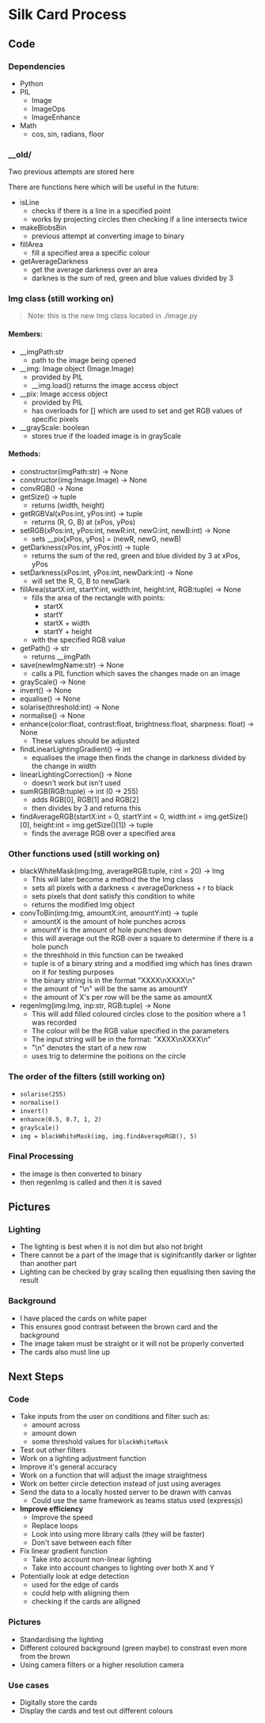 # Silk Card Process
## Code

### Dependencies
- Python
- PIL
  - Image
  - ImageOps
  - ImageEnhance
- Math
  - cos, sin, radians, floor

### __old/
Two previous attempts are stored here

There are functions here which will be useful in the future:
- isLine
  - checks if there is a line in a specified point
   - works by projecting circles then checking if a line intersects twice
- makeBlobsBin
   - previous attempt at converting image to binary
- fillArea
   - fill a specified area a specific colour
- getAverageDarkness
   - get the average darkness over an area
   - darknes is the sum of red, green and blue values divided by 3

### Img class (still working on)
> Note: this is the new Img class located in ./image.py

#### Members:
- __imgPath:str
  - path to the image being opened
- __img: Image object (Image.Image)
  - provided by PIL
  - __img.load() returns the image access object
- __pix: Image access object
  - provided by PIL
  - has overloads for [] which are used to set and get RGB values of specific pixels
- __grayScale: boolean
  - stores true if the loaded image is in grayScale

#### Methods:
- constructor(imgPath:str) -> None
- constructor(img:Image.Image) -> None
- convRGB() -> None
- getSize() -> tuple
  - returns (width, height)
- getRGBVal(xPos:int, yPos:int) -> tuple
  - returns (R, G, B) at (xPos, yPos)
- setRGB(xPos:int, yPos:int, newR:int, newG:int, newB:int) -> None
  - sets __pix[xPos, yPos] = (newR, newG, newB)
- getDarkness(xPos:int, yPos:int) -> tuple
  - returns the sum of the red, green and blue divided by 3 at xPos, yPos
- setDarkness(xPos:int, yPos:int, newDark:int) -> None
  - will set the R, G, B to newDark
- fillArea(startX:int, startY:int, width:int, height:int, RGB:tuple) -> None
  - fills the area of the rectangle with points:
    - startX
    - startY
    - startX + width
    - startY + height
  - with the specified RGB value
- getPath() -> str
  - returns __imgPath
- save(newImgName:str) -> None
  - calls a PIL function which saves the changes made on an image
- grayScale() -> None
- invert() -> None
- equalise() -> None
- solarise(threshold:int) -> None
- normalise() -> None
- enhance(color:float, contrast:float, brightness:float, sharpness: float) -> None
  - These values should be adjusted
- findLinearLightingGradient() -> int
  - equalises the image then finds the change in darkness divided by the change in width
- linearLightingCorrection() -> None
  - doesn't work but isn't used 
- sumRGB(RGB:tuple) -> int (0 -> 255)
  - adds RGB[0], RGB[1] and RGB[2]
  - then divides by 3 and returns this
- findAverageRGB(startX:int = 0, startY:int = 0, width:int = img.getSize()[0], height:int = img.getSize()[1]) -> tuple
  - finds the average RGB over a specified area

### Other functions used (still working on)
- blackWhiteMask(img:Img, averageRGB:tuple, r:int = 20) -> Img
  - This will later become a method the the Img class
  - sets all pixels with a darkness < averageDarkness + r to black
  - sets pixels that dont satisfy this condition to white
  - returns the modified Img object
- convToBin(img:Img, amountX:int, amountY:int) -> tuple
  - amountX is the amount of hole punches across
  - amountY is the amount of hole punches down
  - this will average out the RGB over a square to determine if there is a hole punch
  - the threshhold in this function can be tweaked
  - tuple is of a binary string and a modified img which has lines drawn on it for testing purposes
  - the binary string is in the format "XXXX\nXXXX\n"
  - the amount of "\n" will be the same as amountY
  - the amount of X's per row will be the same as amountX
- regenImg(img:Img, inp:str, RGB:tuple) -> None
  - This will add filled coloured circles close to the position where a 1 was recorded
  - The colour will be the RGB value specified in the parameters
  - The input string will be in the format: "XXXX\nXXXX\n"
  - "\n" denotes the start of a new row
  - uses trig to determine the poitions on the circle
 
### The order of the filters (still working on)
- `solarise(255)`
- `normalise()`
- `invert()`
- `enhance(0.5, 0.7, 1, 2)`
- `grayScale()`
- `img = blackWhiteMask(img, img.findAverageRGB(), 5)`

### Final Processing
- the image is then converted to binary
- then regenImg is called and then it is saved

## Pictures

### Lighting
- The lighting is best when it is not dim but also not bright
- There cannot be a part of the image that is siginifcantlly darker or lighter than another part
- Lighting can be checked by gray scaling then equalising then saving the result

### Background
- I have placed the cards on white paper
- This ensures good contrast between the brown card and the background
- The image taken must be straight or it will not be properly converted
- The cards also must line up

## Next Steps

### Code
- Take inputs from the user on conditions and filter such as:
  - amount across
  - amount down
  - some threshold values for `blackWhiteMask`
- Test out other filters
- Work on a lighting adjustment function
- Improve it's general accuracy
- Work on a function that will adjust the image straightness
- Work on better circle detection instead of just using averages
- Send the data to a locally hosted server to be drawn with canvas
  - Could use the same framework as teams status used (expressjs)
- **Improve efficiency**
  - Improve the speed
  - Replace loops
  - Look into using more library calls (they will be faster)
  - Don't save between each filter
- Fix linear gradient function
  - Take into account non-linear lighting
  - Take into account changes to lighting over both X and Y
- Potentially look at edge detection
  - used for the edge of cards
  - could help with aliigning them 
  - checking if the cards are alligned

### Pictures
- Standardising the lighting
- Different coloured background (green maybe) to constrast even more from the brown
- Using camera filters or a higher resolution camera

### Use cases
- Digitally store the cards
- Display the cards and test out different colours
